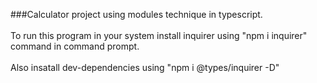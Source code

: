 ###Calculator project using modules technique in typescript.
<br><br>
To run this program in your system install inquirer using "npm i inquirer" command in command prompt.
<br><br>
Also insatall dev-dependencies using "npm i @types/inquirer -D" 
